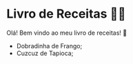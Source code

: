 # Livro de Receitas :man_cook:

Olá! Bem vindo ao meu livro de receitas! :wave:

- Dobradinha de Frango;
- Cuzcuz de Tapioca;
